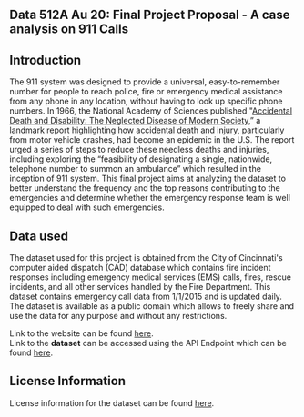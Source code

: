 ## Data 512A Au 20: Final Project Proposal - A case analysis on 911 Calls

## Introduction 

The 911 system was designed to provide a universal, easy-to-remember number for people to reach police, fire or emergency medical assistance from any phone in any location, without having to look up specific phone numbers. In 1966, the National Academy of Sciences published "[Accidental Death and Disability: The Neglected Disease of Modern Society](https://www.ems.gov/pdf/1997-Reproduction-AccidentalDeathDissability.pdf),” a landmark report highlighting how accidental death and injury, particularly from motor vehicle crashes, had become an epidemic in the U.S. The report urged a series of steps to reduce these needless deaths and injuries, including exploring the “feasibility of designating a single, nationwide, telephone number to summon an ambulance”  which resulted in the inception of 911 system. This final project aims at analyzing the dataset to better understand the frequency and the top reasons contributing to the emergencies and determine whether the emergency response team is well equipped to deal with such emergencies. 


## Data used

The dataset used for this project is obtained from the City of Cincinnati's computer aided dispatch (CAD) database which contains fire incident responses including emergency medical services (EMS) calls, fires, rescue incidents, and all other services handled by the Fire Department. This dataset contains emergency call data from 1/1/2015 and is updated daily. The dataset is available as a public domain which allows to freely share and use the data for any purpose and without any restrictions.

Link to the website can be found [here](https://data.cincinnati-oh.gov/Safety/Cincinnati-Fire-Incidents-CAD-including-EMS-ALS-BL/vnsz-a3wp). <br/>
Link to the **dataset** can be accessed using the API Endpoint which can be found [here](https://data.cincinnati-oh.gov/resource/vnsz-a3wp.json).

## License Information

License information for the dataset can be found [here](https://opendatacommons.org/licenses/pddl/1-0/).


